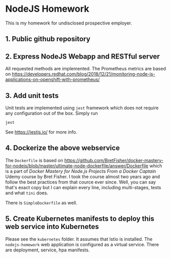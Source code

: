 # NodeJS Homework

This is my homework for undisclosed prospective employer. 


## 1. Public github repository

## 2. Express NodeJS Webapp and RESTful server

All requested methods are implemented. The Prometheus metrics are based on https://developers.redhat.com/blog/2018/12/21/monitoring-node-js-applications-on-openshift-with-prometheus/


## 3. Add unit tests

Unit tests are implemented using `jest` framework which does not require any configuration out of the box. Simply run

```
jest
```

See https://jestjs.io/ for more info. 

## 4. Dockerize the above webservice

The `Dockerfile` is based on https://github.com/BretFisher/docker-mastery-for-nodejs/blob/master/ultimate-node-dockerfile/answer/Dockerfile which is a part of _Docker Mastery for Node.js Projects From a Docker Captain_ Udemy course by Bret Fisher. I took the course almost two years ago and follow the best practices from that cource ever since. Well, you can say that's exact copy but I can explain every line, including multi-stages, tests and what `tini` does. 

There is `SimpleDockerfile` as well. 

## 5. Create Kubernetes manifests to deploy this web service into Kubernetes
Please see the `kubernetes` folder. It assumes that Istio is installed. The `nodejs-homework` web application is configured as a virtual service. There are deployment, service, hpa manifests. 
